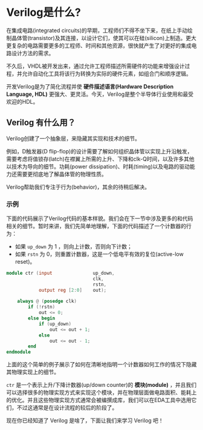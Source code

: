 # Verilog是什么?



在集成电路(integrated circuits)的早期，工程师们不得不坐下来，在纸上手动绘制晶体管(transistor)及其连接，以设计它们，使其可以在硅(silicon)上制造。更大更复杂的电路需要更多的工程师、时间和其他资源，很快就产生了对更好的集成电路设计方法的需求。

不久后，VHDL被开发出来，通过允许工程师描述所需硬件的功能来增强设计过程，并允许自动化工具将该行为转换为实际的硬件元素，如组合门和顺序逻辑。

开发Verilog是为了简化流程并使 **硬件描述语言(Hardware Description Language, HDL)** 更强大、更灵活。今天，Verilog是整个半导体行业使用和最受欢迎的HDL。



## Verilog 有什么用？

Verilog创建了一个抽象层，来隐藏其实现和技术的细节。

例如，D触发器(D flip-flop)的设计需要了解如何组织晶体管以实现上升沿触发，需要考虑将值锁存(latch)在襟翼上所需的上升、下降和clk-Q时间，以及许多其他以技术为导向的细节。功耗(power dissipation)、时耗(timing)以及电路的驱动能力还需要更彻底地了解晶体管的物理性质。

Verilog帮助我们专注于行为(behavior)，其余的待稍后解决。

### 示例

下面的代码展示了Verilog代码的基本样貌。我们会在下一节中涉及更多的和代码相关的细节。暂时来讲，我们先简单地理解，下面的代码描述了一个计数器的行为：

- 如果 `up_down` 为 1 ，则向上计数，否则向下计数；
- 如果 `rstn` 为 0，则重置计数器，这是一个低电平有效的复位(active-low reset)。

```verilog
module ctr (input  				up_down,
								clk,
								rstn,
	        output reg [2:0] 	out);
		
	always @ (posedge clk)
        if (!rstn)
            out <= 0;
    	else begin
        	if (up_down)
            	out <= out + 1;
        	else
            	out <= out - 1;
    	end
endmodule
```

上面的这个简单的例子展示了如何在清晰地指明一个计数器如何工作的情况下隐藏其物理实现上的细节。

`ctr` 是一个表示上升/下降计数器(up/down counter)的 **模块(module)**  ，并且我们可以选择很多的物理实现方式来实现这个模块，并在物理层面做电路面积、能耗上的优化。并且这些物理实现方式通常会被编撰成库，我们可以在EDA工具中选用它们，不过这通常是在设计流程的较后的阶段了。

现在你已经知道了 Verilog 是啥了，下面让我们来学习 Verilog 吧！



